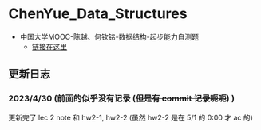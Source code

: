 # ChenYue_Data_Structures
- 中国大学MOOC-陈越、何钦铭-数据结构-起步能力自测题
  - [链接在这里](https://pintia.cn/problem-sets/17/exam/problems/type/7)

## 更新日志

### 2023/4/30 (前面的似乎没有记录 (~~但是有 commit 记录呃呃~~) )

更新完了 lec 2 note 和 hw2-1, hw2-2 (虽然 hw2-2 是在 5/1 的 0:00 才 ac 的)
